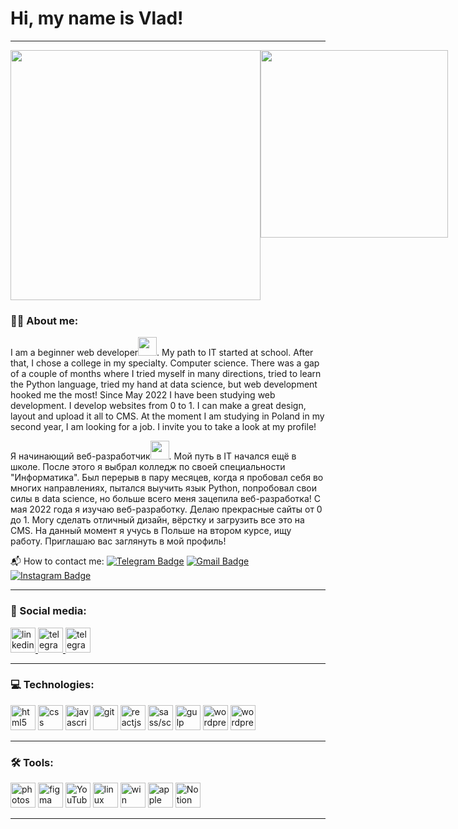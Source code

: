 
# Hi, my name is Vlad!

---

<div style="display:flex; justify-content: space-around;">
  <img width='400px' src="https://media.tenor.com/YZPnGuPeZv8AAAAd/coding.gif">
  <img width='300px' src="https://gifdb.com/images/high/coding-animated-laptop-flow-stream-ja04010rm5o68zfk.gif">
</div>

###  👨‍💻  About me:

I am a beginner web developer<img src="https://media.giphy.com/media/WUlplcMpOCEmTGBtBW/giphy.gif" width="30px">. My path to IT started at school. After that, I chose a college in my specialty. Computer science. There was a gap of a couple of months where I tried myself in many directions, tried to learn the Python language, tried my hand at data science, but web development hooked me the most! Since May 2022 I have been studying web development. I develop websites from 0 to 1. I can make a great design, layout and upload it all to CMS. At the moment I am studying in Poland in my second year, I am looking for a job. I invite you to take a look at my profile!

Я начинающий веб-разработчик<img src="https://media.giphy.com/media/WUlplcMpOCEmTGBtBW/giphy.gif" width="30px">. Мой путь в IT начался ещё в школе. После этого я выбрал колледж по своей специальности "Информатика". Был перерыв в пару месяцев, когда я пробовал себя во многих направлениях, пытался выучить язык Python, попробовал свои силы в data science, но больше всего меня зацепила веб-разработка! С мая 2022 года я изучаю веб-разработку. Делаю прекрасные сайты от 0 до 1. Могу сделать отличный дизайн, вёрстку и загрузить все это на CMS. На данный момент я учусь в Польше на втором курсе, ищу работу. Приглашаю вас заглянуть в мой профиль!

  📬 	How to contact me: [![Telegram Badge](https://img.shields.io/badge/-vladhize-blue?style=flat&logo=Telegram&logoColor=white)](https://t.me/vladhize) [![Gmail Badge](https://img.shields.io/badge/-Gmail-red?style=flat&logo=Gmail&logoColor=white)](mailto:hizes5050@gmail.com)
[![Instagram Badge](https://img.shields.io/badge/-vladhize-orange?style=flat&logo=Instagram&logoColor=white)](https://www.instagram.com/vladislavhize/)

---

### 🤝 Social media:

  <div id="badges" >
    <a href="https://www.linkedin.com/in/vladyslav-syzov-18496a284/" target="_blank">
      <img src="https://cdn-icons-png.flaticon.com/512/2504/2504799.png" width="40" height="40" alt="linkedin" />
    </a>
    <a href="https://t.me/vladhize" target="_blank">
      <img src="https://cdn-icons-png.flaticon.com/512/2111/2111646.png" width="40" height="40" alt="telegram group" />
    </a>
    <a href="https://www.instagram.com/vladislavhize" target="_blank">
      <img src="https://cdn-icons-png.flaticon.com/512/1409/1409946.png" width="40" height="40" alt="telegram group" />
    </a>

  </div>

---

### 💻 Technologies:

<div>
  
     
<img src="https://cdn.jsdelivr.net/gh/devicons/devicon/icons/html5/html5-original.svg" title="html5" alt="html5" width="40" height="40"/> 
	
<img src="https://cdn.jsdelivr.net/gh/devicons/devicon/icons/css3/css3-original.svg" title="css" alt="css" width="40" height="40"/>
       
<img src="https://cdn.jsdelivr.net/gh/devicons/devicon/icons/javascript/javascript-original.svg" title="javascript" alt="javascript" width="40" height="40"/>

<img src= "https://cdn.jsdelivr.net/gh/devicons/devicon/icons/git/git-plain-wordmark.svg" title="git" alt="git" width="40" height="40"/>

<img src="https://cdn.jsdelivr.net/gh/devicons/devicon/icons/react/react-original.svg" title="reactjs" alt="reactjs" width="40" height="40"/>

<img src="https://cdn.jsdelivr.net/gh/devicons/devicon/icons/sass/sass-original.svg" title="sass/scss" alt="sass/scss" width="40" height="40"/>
              
<img src="https://cdn.jsdelivr.net/gh/devicons/devicon/icons/gulp/gulp-plain.svg" title="gulp" alt="gulp" width="40" height="40"/>



 <img src="https://cdn.jsdelivr.net/gh/devicons/devicon/icons/wordpress/wordpress-plain.svg" title="wordpress" alt="wordpress" width="40" height="40"/>
          

 <img src="https://cdn.jsdelivr.net/gh/devicons/devicon/icons/php/php-plain.svg" title="wordpress" alt="wordpress" width="40" height="40"/>
          
             
</div>

---

### 🛠 Tools:

<div>

  <img src="https://cdn.jsdelivr.net/gh/devicons/devicon/icons/photoshop/photoshop-plain.svg" title="photoshop" alt="photoshop" width="40" height="40" />

	
  <img src="https://cdn.jsdelivr.net/gh/devicons/devicon/icons/figma/figma-original.svg" title="figma" alt="figma" width="40" height="40"/>
                  
  <img src="https://upload.wikimedia.org/wikipedia/commons/9/9e/YouTube_Logo_%282013-2017%29.svg" title="YouTube" alt="YouTube" width="40" height="40"/>

  <img src="https://cdn.jsdelivr.net/gh/devicons/devicon/icons/linux/linux-original.svg" title="linux" alt="linux" width="40" height="40"/>


  <img src="https://cdn.jsdelivr.net/gh/devicons/devicon/icons/windows8/windows8-original.svg" title="win" alt="win" width="40" height="40"/>
          
  <img src="https://cdn.jsdelivr.net/gh/devicons/devicon/icons/apple/apple-original.svg" title="apple" alt="apple" width="40" height="40"/>
                  
  <img src="https://upload.wikimedia.org/wikipedia/commons/e/e9/Notion-logo.svg" title="Notion" alt="Notion" width="40" height="40"/>
</div>

---
